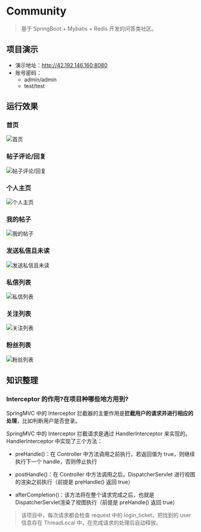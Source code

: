 # Community 

> 基于 SpringBoot + Mybatis + Redis 开发的问答类社区。 


## 项目演示

- 演示地址：http://42.192.146.160:8080
- 账号密码：
  - admin/admin 
  - test/test


## 运行效果

### 首页
![首页](https://weizujie.oss-cn-shenzhen.aliyuncs.com/img/image-20210122180027532.png)

### 帖子评论/回复

![帖子评论/回复](https://weizujie.oss-cn-shenzhen.aliyuncs.com/img/image-20210122180557769.png)

### 个人主页

![个人主页](https://weizujie.oss-cn-shenzhen.aliyuncs.com/img/image-20210122180108327.png)

### 我的帖子

![我的帖子](https://weizujie.oss-cn-shenzhen.aliyuncs.com/img/image-20210128143205727.png)

### 发送私信且未读

![发送私信且未读](https://weizujie.oss-cn-shenzhen.aliyuncs.com/img/image-20210122180750435.png)

### 私信列表

![私信列表](https://weizujie.oss-cn-shenzhen.aliyuncs.com/img/image-20210122180429898.png)

### 关注列表

![关注列表](https://weizujie.oss-cn-shenzhen.aliyuncs.com/img/image-20210123100146107.png)

### 粉丝列表

![粉丝列表](https://weizujie.oss-cn-shenzhen.aliyuncs.com/img/image-20210123100114699.png)

## 知识整理

### Interceptor 的作用?在项目种哪些地方用到?

SpringMVC 中的 Interceptor 拦截器的主要作用是**拦截用户的请求并进行相应的处理**，比如判断用户是否登录。

SpringMVC 中的 Interceptor 拦截请求是通过 HandlerInterceptor 来实现的。HandlerInterceptor  中实现了三个方法：

- preHandle()：在 Controller 中方法调用之前执行，若返回值为 true，则继续执行下一个 handle，否则停止执行

- postHandle()：在 Controller 中方法调用之后，DispatcherServlet 进行视图的渲染之前执行（前提是 preHandle() 返回 true）

- afterCompletion()：该方法将在整个请求完成之后，也就是DispatcherServlet渲染了视图执行（前提是 preHandle() 返回 true）

>  该项目中，每次请求都会检查 request 中的 login_ticket，把找到的 user 信息存在 ThreadLocal 中，在完成请求的处理后自动释放。